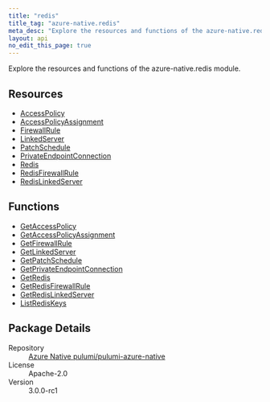 ```yaml
---
title: "redis"
title_tag: "azure-native.redis"
meta_desc: "Explore the resources and functions of the azure-native.redis module."
layout: api
no_edit_this_page: true
---
```


<!-- WARNING: this file was generated by Pulumi Docs Generator. -->
<!-- Do not edit by hand unless you're certain you know what you are doing! -->

Explore the resources and functions of the azure-native.redis module.

<h2 id="resources">Resources</h2>
<ul class="api">
    <li><a href="accesspolicy/" title="AccessPolicy">AccessPolicy</a></li>
    <li><a href="accesspolicyassignment/" title="AccessPolicyAssignment">AccessPolicyAssignment</a></li>
    <li><a href="firewallrule/" title="FirewallRule">FirewallRule</a></li>
    <li><a href="linkedserver/" title="LinkedServer">LinkedServer</a></li>
    <li><a href="patchschedule/" title="PatchSchedule">PatchSchedule</a></li>
    <li><a href="privateendpointconnection/" title="PrivateEndpointConnection">PrivateEndpointConnection</a></li>
    <li><a href="redis/" title="Redis">Redis</a></li>
    <li><a href="redisfirewallrule/" title="RedisFirewallRule">RedisFirewallRule</a></li>
    <li><a href="redislinkedserver/" title="RedisLinkedServer">RedisLinkedServer</a></li>
</ul>

<h2 id="functions">Functions</h2>
<ul class="api">
    <li><a href="getaccesspolicy/" title="GetAccessPolicy">GetAccessPolicy</a></li>
    <li><a href="getaccesspolicyassignment/" title="GetAccessPolicyAssignment">GetAccessPolicyAssignment</a></li>
    <li><a href="getfirewallrule/" title="GetFirewallRule">GetFirewallRule</a></li>
    <li><a href="getlinkedserver/" title="GetLinkedServer">GetLinkedServer</a></li>
    <li><a href="getpatchschedule/" title="GetPatchSchedule">GetPatchSchedule</a></li>
    <li><a href="getprivateendpointconnection/" title="GetPrivateEndpointConnection">GetPrivateEndpointConnection</a></li>
    <li><a href="getredis/" title="GetRedis">GetRedis</a></li>
    <li><a href="getredisfirewallrule/" title="GetRedisFirewallRule">GetRedisFirewallRule</a></li>
    <li><a href="getredislinkedserver/" title="GetRedisLinkedServer">GetRedisLinkedServer</a></li>
    <li><a href="listrediskeys/" title="ListRedisKeys">ListRedisKeys</a></li>
</ul>

<h2 id="package-details">Package Details</h2>
<dl class="package-details">
	<dt>Repository</dt>
	<dd><a href="https://github.com/pulumi/pulumi-azure-native">Azure Native pulumi/pulumi-azure-native</a></dd>
	<dt>License</dt>
	<dd>Apache-2.0</dd>
	<dt>Version</dt>
	<dd>3.0.0-rc1</dd>
</dl>

